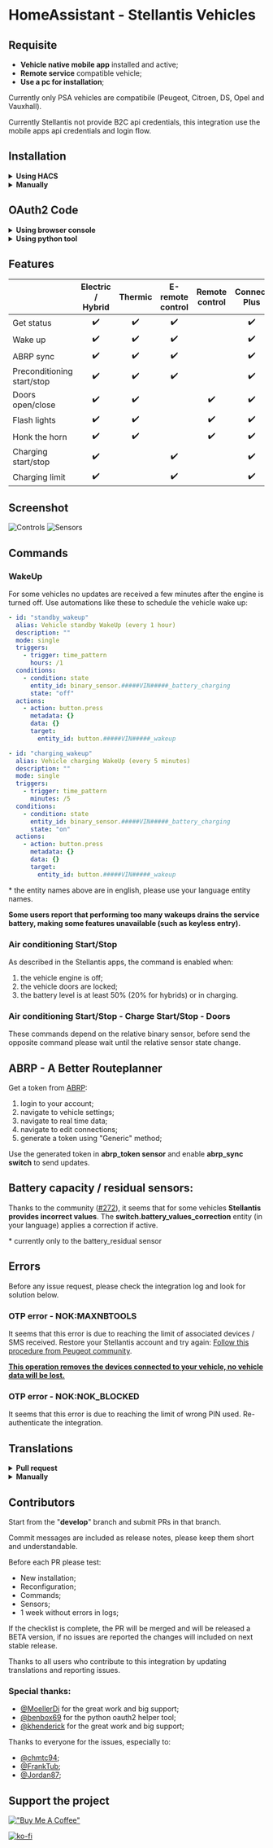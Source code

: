 # HomeAssistant - Stellantis Vehicles
## Requisite
- **Vehicle native mobile app** installed and active;
- **Remote service** compatible vehicle;
- **Use a pc for installation**;

Currently only PSA vehicles are compatibile (Peugeot, Citroen, DS, Opel and Vauxhall).

Currently Stellantis not provide B2C api credentials, this integration use the mobile apps api credentials and login flow.

## Installation
<details><summary><b>Using HACS</b></summary>

1. Go to [HACS](https://hacs.xyz/) section;
2. Search and install **Stellantis Vehicles** from the HACS integration list;
3. Add this integration from the **Home Assistant** integrations.

</details>
<details><summary><b>Manually</b></summary>

1. Download this repository;
2. Copy the directory **custom_components/stellantis_vehicles** on your Home Assistant **config/custom_components/stellantis_vehicles**;
3. Restart HomeAssistant;
4. Add this integration from the **Home Assistant** integrations.

</details>

## OAuth2 Code
<details><summary><b>Using browser console</b></summary>

As described on config flow, please get the right code from the mobile app redirect like this example (Chrome browser):

![Oauth2](./images/oauth2-code.png)

</details>
<details><summary><b>Using python tool</b></summary>

Thanks to [@benbox69](https://github.com/benbox69) for creating this awesome Python tool to fetch oauth code without using browser console: [stellantis-oauth-helper](https://github.com/benbox69/stellantis-oauth-helper)

</details>

## Features

|                            | Electric / Hybrid | Thermic | E-remote control | Remote control  | Connect Plus |
|----------------------------|:-----------------:|:-------:|:----------------:|:---------------:|:------------:|
| Get status                 |        ✔️         |   ✔️    |        ✔️        |                 |      ✔️      |
| Wake up                    |        ✔️         |   ✔️    |        ✔️        |                 |      ✔️      |
| ABRP sync                  |        ✔️         |   ✔️    |        ✔️        |                 |      ✔️      |
| Preconditioning start/stop |        ✔️         |   ✔️    |        ✔️        |                 |      ✔️      |
| Doors open/close           |        ✔️         |   ✔️    |                  |       ✔️        |      ✔️      |
| Flash lights               |        ✔️         |   ✔️    |                  |       ✔️        |      ✔️      |
| Honk the horn              |        ✔️         |   ✔️    |                  |       ✔️        |      ✔️      |
| Charging start/stop        |        ✔️         |         |        ✔️        |                 |      ✔️      |
| Charging limit             |        ✔️         |         |        ✔️        |                 |      ✔️      |

## Screenshot
![Controls](./images/controls.png)
![Sensors](./images/sensors.png)

## Commands
### WakeUp
For some vehicles no updates are received a few minutes after the engine is turned off. Use automations like these to schedule the vehicle wake up:

```yaml
- id: "standby_wakeup"
  alias: Vehicle standby WakeUp (every 1 hour)
  description: ""
  mode: single
  triggers:
    - trigger: time_pattern
      hours: /1
  conditions:
    - condition: state
      entity_id: binary_sensor.#####VIN#####_battery_charging
      state: "off"
  actions:
    - action: button.press
      metadata: {}
      data: {}
      target:
        entity_id: button.#####VIN#####_wakeup
```

```yaml
- id: "charging_wakeup"
  alias: Vehicle charging WakeUp (every 5 minutes)
  description: ""
  mode: single
  triggers:
    - trigger: time_pattern
      minutes: /5
  conditions:
    - condition: state
      entity_id: binary_sensor.#####VIN#####_battery_charging
      state: "on"
  actions:
    - action: button.press
      metadata: {}
      data: {}
      target:
        entity_id: button.#####VIN#####_wakeup
```
\* the entity names above are in english, please use your language entity names.

**Some users report that performing too many wakeups drains the service battery, making some features unavailable (such as keyless entry).**

### Air conditioning Start/Stop
As described in the Stellantis apps, the command is enabled when:
1. the vehicle engine is off;
2. the vehicle doors are locked;
3. the battery level is at least 50% (20% for hybrids) or in charging.

### Air conditioning Start/Stop - Charge Start/Stop - Doors
These commands depend on the relative binary sensor, before send the opposite command please wait until the relative sensor state change.

## ABRP - A Better Routeplanner
Get a token from [ABRP](https://abetterrouteplanner.com/):
1. login to your account;
2. navigate to vehicle settings;
3. navigate to real time data;
4. navigate to edit connections;
5. generate a token using "Generic" method;

Use the generated token in **abrp_token sensor** and enable **abrp_sync switch** to send updates.

## Battery capacity / residual sensors:
Thanks to the community ([#272](https://github.com/andreadegiovine/homeassistant-stellantis-vehicles/issues/272)), it seems that for some vehicles **Stellantis provides incorrect values**. The **switch.battery_values_correction** entity (in your language) applies a correction if active.

\* currently only to the battery_residual sensor

## Errors
Before any issue request, please check the integration log and look for solution below.

### OTP error - NOK:MAXNBTOOLS
It seems that this error is due to reaching the limit of associated devices / SMS received. Restore your Stellantis account and try again:
[Follow this procedure from Peugeot community](https://peugeot.my-customerportal.com/peugeot/s/article/AP-I-have-problems-with-the-pin-safety-code-or-I-want-to-change-it-What-can-I-do?language=en_GB).

**<u>This operation removes the devices connected to your vehicle, no vehicle data will be lost.</u>**

### OTP error - NOK:NOK_BLOCKED
It seems that this error is due to reaching the limit of wrong PIN used. Re-authenticate the integration.

## Translations
<details><summary><b>Pull request</b></summary>

Fork this repo and create/update your language file under `custom_components/stellantis_vehicles/translations/` starting from `en.json`.
</details>
<details><summary><b>Manually</b></summary>

Copy the content of file `custom_components/stellantis_vehicles/translations/en.json` to a new file, edit all labels ("key": **"Label"**) and open a issue request including the new/updated json language file.
</details>

## Contributors
Start from the "**develop**" branch and submit PRs in that branch.

Commit messages are included as release notes, please keep them short and understandable.

Before each PR please test:
- New installation;
- Reconfiguration;
- Commands;
- Sensors;
- 1 week without errors in logs;

If the checklist is complete, the PR will be merged and will be released a BETA version, if no issues are reported the changes will included on next stable release.

Thanks to all users who contribute to this integration by updating translations and reporting issues.

### Special thanks:
- [@MoellerDi](https://github.com/MoellerDi) for the great work and big support;
- [@benbox69](https://github.com/benbox69) for the python oauth2 helper tool;
- [@khenderick](https://github.com/khenderick) for the great work and big support;

Thanks to everyone for the issues, especially to:
- [@chmtc94](https://github.com/chmtc94);
- [@FrankTub](https://github.com/FrankTub);
- [@Jordan87](https://github.com/Jordan87);

## Support the project
[!["Buy Me A Coffee"](https://www.buymeacoffee.com/assets/img/custom_images/orange_img.png)](https://www.buymeacoffee.com/andreatito)

[![ko-fi](https://ko-fi.com/img/githubbutton_sm.svg)](https://ko-fi.com/W7W11C9QJ7)
